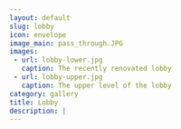 ```yaml
---
layout: default
slug: lobby
icon: envelope
image_main: pass_through.JPG
images:
 - url: lobby-lower.jpg
   caption: The recently renovated lobby
 - url: lobby-upper.jpg
   caption: The upper level of the lobby
category: gallery
title: Lobby
description: |
---
```

